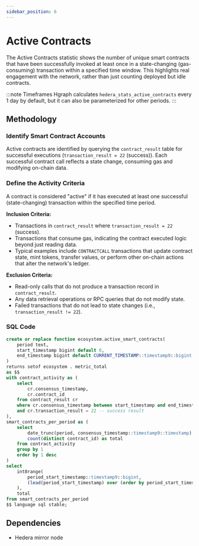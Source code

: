 ```yaml
---
sidebar_position: 6
---
```


# Active Contracts

The Active Contracts statistic shows the number of unique smart contracts that have been successfully invoked at least once in a state-changing (gas-consuming) transaction within a specified time window. This highlights real engagement with the network, rather than just counting deployed but idle contracts.

:::note Timeframes
Hgraph calculates `hedera_stats_active_contracts` every 1 day by default, but it can also be parameterized for other periods.
:::

## Methodology

### Identify Smart Contract Accounts
Active contracts are identified by querying the `contract_result` table for successful executions (`transaction_result = 22` (success)). Each successful contract call reflects a state change, consuming gas and modifying on-chain data.

### Define the Activity Criteria
A contract is considered "active" if it has executed at least one successful (state-changing) transaction within the specified time period.

**Inclusion Criteria:**
- Transactions in `contract_result` where `transaction_result = 22` (success).
- Transactions that consume gas, indicating the contract executed logic beyond just reading data.
- Typical examples include `CONTRACTCALL` transactions that update contract state, mint tokens, transfer values, or perform other on-chain actions that alter the network's ledger.

**Exclusion Criteria:**
- Read-only calls that do not produce a transaction record in `contract_result`.
- Any data retrieval operations or RPC queries that do not modify state.
- Failed transactions that do not lead to state changes (i.e., `transaction_result != 22`).

### SQL Code

```sql
create or replace function ecosystem.active_smart_contracts(
    period text,
    start_timestamp bigint default 0,
    end_timestamp bigint default CURRENT_TIMESTAMP::timestamp9::bigint
)
returns setof ecosystem . metric_total
as $$
with contract_activity as (
    select
        cr.consensus_timestamp,
        cr.contract_id
    from contract_result cr
    where cr.consensus_timestamp between start_timestamp and end_timestamp
    and cr.transaction_result = 22 -- success result
),
smart_contracts_per_period as (
    select
        date_trunc(period, consensus_timestamp::timestamp9::timestamp) as period_start_timestamp,
        count(distinct contract_id) as total
    from contract_activity
    group by 1
    order by 1 desc
)
select
    int8range(
        period_start_timestamp::timestamp9::bigint,
        (lead(period_start_timestamp) over (order by period_start_timestamp rows between current row and 1 following))::timestamp9::bigint
    ),
    total
from smart_contracts_per_period
$$ language sql stable;
```

## Dependencies
* Hedera mirror node